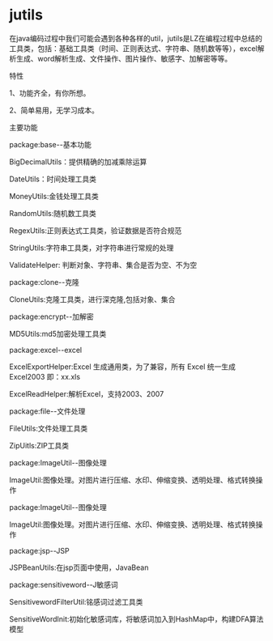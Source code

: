 # jutils

在java编码过程中我们可能会遇到各种各样的util，jutils是LZ在编程过程中总结的工具类，包括：基础工具类（时间、正则表达式、字符串、随机数等等），excel解析生成、word解析生成、文件操作、图片操作、敏感字、加解密等等。

特性

1、功能齐全，有你所想。

2、简单易用，无学习成本。

主要功能

package:base--基本功能

BigDecimalUtils：提供精确的加减乘除运算

DateUtils：时间处理工具类

MoneyUtils:金钱处理工具类

RandomUtils:随机数工具类

RegexUtils:正则表达式工具类，验证数据是否符合规范

StringUtils:字符串工具类，对字符串进行常规的处理

ValidateHelper: 判断对象、字符串、集合是否为空、不为空

package:clone--克隆

CloneUtils:克隆工具类，进行深克隆,包括对象、集合

package:encrypt--加解密

MD5Utils:md5加密处理工具类

package:excel--excel

ExcelExportHelper:Excel 生成通用类，为了兼容，所有 Excel 统一生成 Excel2003 即：xx.xls

ExcelReadHelper:解析Excel，支持2003、2007

package:file--文件处理

FileUtils:文件处理工具类

ZipUitls:ZIP工具类

package:ImageUtil--图像处理

ImageUtil:图像处理。对图片进行压缩、水印、伸缩变换、透明处理、格式转换操作

package:ImageUtil--图像处理

ImageUtil:图像处理。对图片进行压缩、水印、伸缩变换、透明处理、格式转换操作

package:jsp--JSP

JSPBeanUtils:在jsp页面中使用，JavaBean

package:sensitiveword--J敏感词

SensitivewordFilterUtil:铭感词过滤工具类

SensitiveWordInit:初始化敏感词库，将敏感词加入到HashMap中，构建DFA算法模型